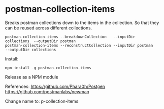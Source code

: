 # postman-collection-items

Breaks postman collections down to the items in the collection. So that they can be reused across different collections.

```
postman-collection-items --breakdownCollection   --inputDir collections  --outputDir postman
postman-collection-items --reconstructCollection --inputDir postman      --outputDir collections
```

Install:
```
npm install -g postman-collection-items
```


Release as a NPM module

References:
https://github.com/Phara0h/Postgen
https://github.com/postmanlabs/newman

Change name to:
 p-collection-items
